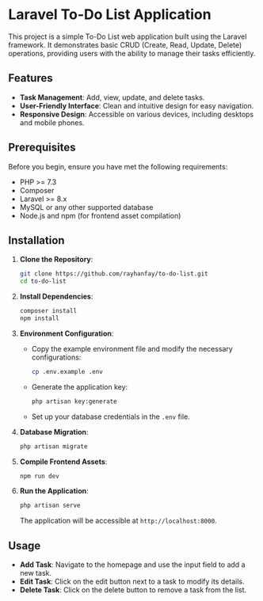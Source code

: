 # Laravel To-Do List Application

This project is a simple To-Do List web application built using the Laravel framework. It demonstrates basic CRUD (Create, Read, Update, Delete) operations, providing users with the ability to manage their tasks efficiently.

## Features

* **Task Management**: Add, view, update, and delete tasks.
* **User-Friendly Interface**: Clean and intuitive design for easy navigation.
* **Responsive Design**: Accessible on various devices, including desktops and mobile phones.

## Prerequisites

Before you begin, ensure you have met the following requirements:

* PHP >= 7.3
* Composer
* Laravel >= 8.x
* MySQL or any other supported database
* Node.js and npm (for frontend asset compilation)

## Installation

1. **Clone the Repository**:

   ```bash
   git clone https://github.com/rayhanfay/to-do-list.git
   cd to-do-list
   ```

2. **Install Dependencies**:

   ```bash
   composer install
   npm install
   ```

3. **Environment Configuration**:

   * Copy the example environment file and modify the necessary configurations:

     ```bash
     cp .env.example .env
     ```

   * Generate the application key:

     ```bash
     php artisan key:generate
     ```

   * Set up your database credentials in the `.env` file.

4. **Database Migration**:

   ```bash
   php artisan migrate
   ```

5. **Compile Frontend Assets**:

   ```bash
   npm run dev
   ```

6. **Run the Application**:

   ```bash
   php artisan serve
   ```

   The application will be accessible at `http://localhost:8000`.

## Usage

* **Add Task**: Navigate to the homepage and use the input field to add a new task.
* **Edit Task**: Click on the edit button next to a task to modify its details.
* **Delete Task**: Click on the delete button to remove a task from the list.
